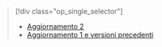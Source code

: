 > [!div class="op_single_selector"]
> * [Aggiornamento 2](../articles/storsimple/storsimple-manage-backup-policies-u2.md)
> * [Aggiornamento 1 e versioni precedenti](../articles/storsimple/storsimple-manage-backup-policies.md)
> 
> 

